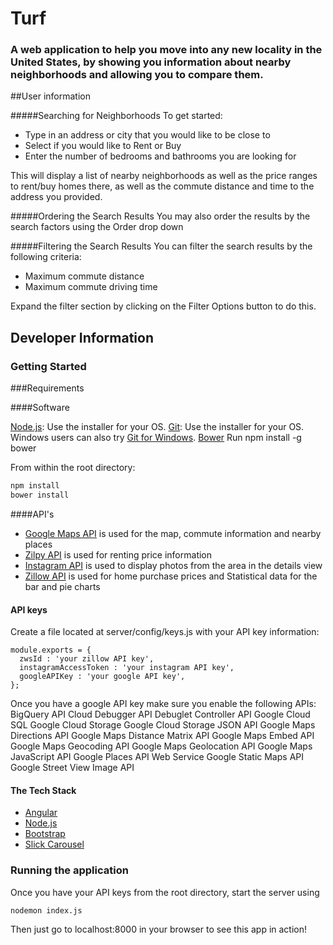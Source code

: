 # Turf

### A web application to help you move into any new locality in the United States, by showing you information about nearby neighborhoods and allowing you to compare them.

##User information

#####Searching for Neighborhoods
To get started:
- Type in an address or city that you would like to be close to
- Select if you would like to Rent or Buy
- Enter the number of bedrooms and bathrooms you are looking for

This will display a list of nearby neighborhoods as well as the price ranges to rent/buy homes there, as well as the commute distance and time to the address you provided.

#####Ordering the Search Results
You may also order the results by the search factors using the Order drop down

#####Filtering the Search Results
You can filter the search results by the following criteria:
- Maximum commute distance
- Maximum commute driving time

Expand the filter section by clicking on the Filter Options button to do this.


## Developer Information

### Getting Started

###Requirements

####Software

[Node.js](https://nodejs.org/en/): Use the installer for your OS.
[Git](http://git-scm.com/downloads): Use the installer for your OS.
  Windows users can also try [Git for Windows](http://git-for-windows.github.io/).
[Bower](http://bower.io/) Run npm install -g bower

From within the root directory:

```sh
npm install
bower install
```

####API's
- [Google Maps API](https://developers.google.com/maps/?hl=en) is used for the map, commute information and nearby places
- [Zilpy API](http://www.zilpy.com/api) is used for renting price information
- [Instagram API](https://instagram.com/developer/) is used to display photos from the area in the details view
- [Zillow API](http://www.zillow.com/howto/api/APIOverview.htm) is used for home purchase prices and Statistical data for the bar and pie charts


#### API keys

Create a file located at server/config/keys.js with your API key information:

```
module.exports = {
  zwsId : 'your zillow API key',
  instagramAccessToken : 'your instagram API key',
  googleAPIKey : 'your google API key',
};
```

Once you have a google API key make sure you enable the following APIs:
BigQuery API
Cloud Debugger API
Debuglet Controller API
Google Cloud SQL
Google Cloud Storage
Google Cloud Storage JSON API
Google Maps Directions API
Google Maps Distance Matrix API
Google Maps Embed API
Google Maps Geocoding API
Google Maps Geolocation API
Google Maps JavaScript API
Google Places API Web Service
Google Static Maps API
Google Street View Image API

#### The Tech Stack

- [Angular](https://angularjs.org/)
- [Node.js](https://nodejs.org/en/)
- [Bootstrap](http://getbootstrap.com/)
- [Slick Carousel](http://kenwheeler.github.io/slick/)

### Running the application

Once you have your API keys from the root directory, start the server using

```
nodemon index.js
```

Then just go to localhost:8000 in your browser to see this app in action!
